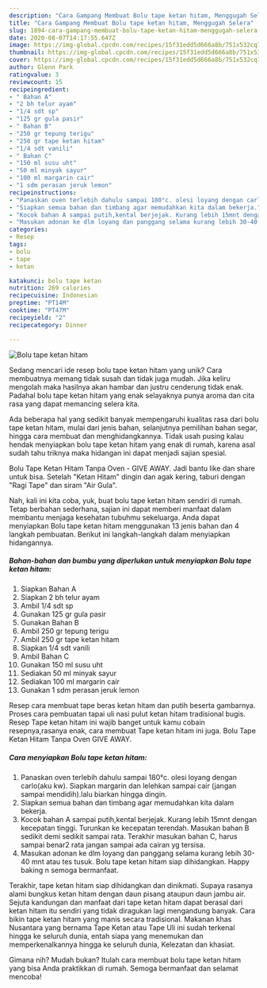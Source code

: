```yaml
---
description: "Cara Gampang Membuat Bolu tape ketan hitam, Menggugah Selera"
title: "Cara Gampang Membuat Bolu tape ketan hitam, Menggugah Selera"
slug: 1894-cara-gampang-membuat-bolu-tape-ketan-hitam-menggugah-selera
date: 2020-08-07T14:17:55.647Z
image: https://img-global.cpcdn.com/recipes/15f31edd5d666a8b/751x532cq70/bolu-tape-ketan-hitam-foto-resep-utama.jpg
thumbnail: https://img-global.cpcdn.com/recipes/15f31edd5d666a8b/751x532cq70/bolu-tape-ketan-hitam-foto-resep-utama.jpg
cover: https://img-global.cpcdn.com/recipes/15f31edd5d666a8b/751x532cq70/bolu-tape-ketan-hitam-foto-resep-utama.jpg
author: Glenn Park
ratingvalue: 3
reviewcount: 15
recipeingredient:
- " Bahan A"
- "2 bh telur ayam"
- "1/4 sdt sp"
- "125 gr gula pasir"
- " Bahan B"
- "250 gr tepung terigu"
- "250 gr tape ketan hitam"
- "1/4 sdt vanili"
- " Bahan C"
- "150 ml susu uht"
- "50 ml minyak sayur"
- "100 ml margarin cair"
- "1 sdm perasan jeruk lemon"
recipeinstructions:
- "Panaskan oven terlebih dahulu sampai 180°c. olesi loyang dengan carlo(aku kw). Siapkan margarin dan lelehkan sampai cair (jangan sampai mendidih).lalu biarkan hingga dingin."
- "Siapkan semua bahan dan timbang agar memudahkan kita dalam bekerja."
- "Kocok bahan A sampai putih,kental berjejak. Kurang lebih 15mnt dengan kecepatan tinggi. Turunkan ke kecepatan terendah. Masukan bahan B sedikit demi sedikit sampai rata. Terakhir masukan bahan C, harus sampai benar2 rata jangan sampai ada cairan yg tersisa."
- "Masukan adonan ke dlm loyang dan panggang selama kurang lebih 30-40 mnt atau tes tusuk. Bolu tape ketan hitam siap dihidangkan. Happy baking n semoga bermanfaat."
categories:
- Resep
tags:
- bolu
- tape
- ketan

katakunci: bolu tape ketan 
nutrition: 269 calories
recipecuisine: Indonesian
preptime: "PT14M"
cooktime: "PT47M"
recipeyield: "2"
recipecategory: Dinner

---
```



![Bolu tape ketan hitam](https://img-global.cpcdn.com/recipes/15f31edd5d666a8b/751x532cq70/bolu-tape-ketan-hitam-foto-resep-utama.jpg)

Sedang mencari ide resep bolu tape ketan hitam yang unik? Cara membuatnya memang tidak susah dan tidak juga mudah. Jika keliru mengolah maka hasilnya akan hambar dan justru cenderung tidak enak. Padahal bolu tape ketan hitam yang enak selayaknya punya aroma dan cita rasa yang dapat memancing selera kita.

Ada beberapa hal yang sedikit banyak mempengaruhi kualitas rasa dari bolu tape ketan hitam, mulai dari jenis bahan, selanjutnya pemilihan bahan segar, hingga cara membuat dan menghidangkannya. Tidak usah pusing kalau hendak menyiapkan bolu tape ketan hitam yang enak di rumah, karena asal sudah tahu triknya maka hidangan ini dapat menjadi sajian spesial.

Bolu Tape Ketan Hitam Tanpa Oven - GIVE AWAY. Jadi bantu like dan share untuk bisa. Setelah &#34;Ketan Hitam&#34; dingin dan agak kering, taburi dengan &#34;Ragi Tape&#34; dan siram &#34;Air Gula&#34;.


Nah, kali ini kita coba, yuk, buat bolu tape ketan hitam sendiri di rumah. Tetap berbahan sederhana, sajian ini dapat memberi manfaat dalam membantu menjaga kesehatan tubuhmu sekeluarga. Anda dapat menyiapkan Bolu tape ketan hitam menggunakan 13 jenis bahan dan 4 langkah pembuatan. Berikut ini langkah-langkah dalam menyiapkan hidangannya.

<!--inarticleads1-->

##### Bahan-bahan dan bumbu yang diperlukan untuk menyiapkan Bolu tape ketan hitam:

1. Siapkan  Bahan A
1. Siapkan 2 bh telur ayam
1. Ambil 1/4 sdt sp
1. Gunakan 125 gr gula pasir
1. Gunakan  Bahan B
1. Ambil 250 gr tepung terigu
1. Ambil 250 gr tape ketan hitam
1. Siapkan 1/4 sdt vanili
1. Ambil  Bahan C
1. Gunakan 150 ml susu uht
1. Sediakan 50 ml minyak sayur
1. Sediakan 100 ml margarin cair
1. Gunakan 1 sdm perasan jeruk lemon


Resep cara membuat tape beras ketan hitam dan putih beserta gambarnya. Proses cara pembuatan tapai uli nasi pulut ketan hitam tradisional bugis. Resep Tape ketan hitam ini wajib banget untuk kamu cobain resepnya,rasanya enak, cara membuat Tape ketan hitam ini juga. Bolu Tape Ketan Hitam Tanpa Oven GIVE AWAY. 

<!--inarticleads2-->

##### Cara menyiapkan Bolu tape ketan hitam:

1. Panaskan oven terlebih dahulu sampai 180°c. olesi loyang dengan carlo(aku kw). Siapkan margarin dan lelehkan sampai cair (jangan sampai mendidih).lalu biarkan hingga dingin.
1. Siapkan semua bahan dan timbang agar memudahkan kita dalam bekerja.
1. Kocok bahan A sampai putih,kental berjejak. Kurang lebih 15mnt dengan kecepatan tinggi. Turunkan ke kecepatan terendah. Masukan bahan B sedikit demi sedikit sampai rata. Terakhir masukan bahan C, harus sampai benar2 rata jangan sampai ada cairan yg tersisa.
1. Masukan adonan ke dlm loyang dan panggang selama kurang lebih 30-40 mnt atau tes tusuk. Bolu tape ketan hitam siap dihidangkan. Happy baking n semoga bermanfaat.


Terakhir, tape ketan hitam siap dihidangkan dan dinikmati. Supaya rasanya alami bungkus ketan hitam dengan daun pisang ataupun daun jambu air. Sejuta kandungan dan manfaat dari tape ketan hitam dapat berasal dari ketan hitam itu sendiri yang tidak diragukan lagi mengandung banyak. Cara bikin tape ketan hitam yang manis secara tradisional. Makanan khas Nusantara yang bernama Tape Ketan atau Tape Uli ini sudah terkenal hingga ke seluruh dunia, entah siapa yang menemukan dan memperkenalkannya hingga ke seluruh dunia, Kelezatan dan khasiat. 

Gimana nih? Mudah bukan? Itulah cara membuat bolu tape ketan hitam yang bisa Anda praktikkan di rumah. Semoga bermanfaat dan selamat mencoba!
